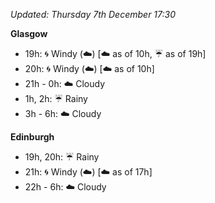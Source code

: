 *Updated: Thursday 7th December 17:30*

**Glasgow**

* 19h: :cyclone: Windy (:cloud:) [:cloud: as of 10h, :umbrella: as of 19h]
* 20h: :cyclone: Windy (:cloud:) [:cloud: as of 10h]
* 21h - 0h: :cloud: Cloudy
* 1h, 2h: :umbrella: Rainy
* 3h - 6h: :cloud: Cloudy

**Edinburgh**

* 19h, 20h: :umbrella: Rainy
* 21h: :cyclone: Windy (:cloud:) [:cloud: as of 17h]
* 22h - 6h: :cloud: Cloudy
